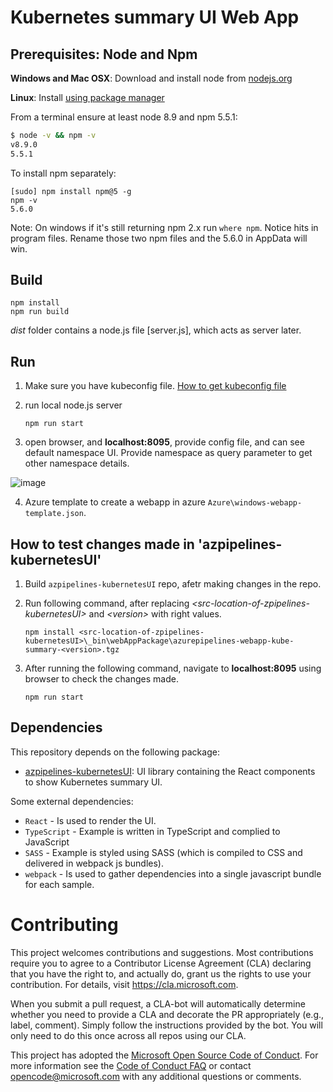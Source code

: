 # Kubernetes summary UI Web App

## Prerequisites: Node and Npm
   
**Windows and Mac OSX**: Download and install node from [nodejs.org](http://nodejs.org/)

**Linux**: Install [using package manager](https://github.com/joyent/node/wiki/Installing-Node.js-via-package-manager)

From a terminal ensure at least node 8.9 and npm 5.5.1:

```bash
$ node -v && npm -v
v8.9.0
5.5.1
```

To install npm separately:

```
[sudo] npm install npm@5 -g
npm -v
5.6.0
```

Note: On windows if it's still returning npm 2.x run `where npm`. Notice hits in program files. Rename those two npm files and the 5.6.0 in AppData will win.

## Build

    npm install
    npm run build

_dist_ folder contains a node.js file [server.js], which acts as server later.

## Run

1. Make sure you have kubeconfig file. [How to get kubeconfig file](https://docs.microsoft.com/en-us/cli/azure/aks?view=azure-cli-latest#az-aks-get-credentials)

2. run local node.js server

    `npm run start`
    
3. open browser, and **localhost:8095**, provide config file, and can see default namespace UI. Provide namespace as query parameter to get other namespace details.

![image](https://user-images.githubusercontent.com/26214977/58565868-236dc580-824d-11e9-9119-b8f28b3d22bd.png)

4. Azure template to create a webapp in azure `Azure\windows-webapp-template.json`.

## How to test changes made in 'azpipelines-kubernetesUI'

1. Build `azpipelines-kubernetesUI` repo, afetr making changes in the repo.

2. Run following command, after replacing _\<src-location-of-zpipelines-kubernetesUI\>_ and _\<version\>_ with right values.

    `npm install <src-location-of-zpipelines-kubernetesUI>\_bin\webAppPackage\azurepipelines-webapp-kube-summary-<version>.tgz`
    
3. After running the following command, navigate to **localhost:8095** using browser to check the changes made.

    `npm run start`

## Dependencies

This repository depends on the following package:
- [azpipelines-kubernetesUI](https://github.com/Microsoft/azpipelines-kubernetesUI): UI library containing the React components to show Kubernetes summary UI.

Some external dependencies:
- `React` - Is used to render the UI.
- `TypeScript` - Example is written in TypeScript and complied to JavaScript
- `SASS` - Example is styled using SASS (which is compiled to CSS and delivered in webpack js bundles).
- `webpack` - Is used to gather dependencies into a single javascript bundle for each sample.

# Contributing

This project welcomes contributions and suggestions.  Most contributions require you to agree to a
Contributor License Agreement (CLA) declaring that you have the right to, and actually do, grant us
the rights to use your contribution. For details, visit https://cla.microsoft.com.

When you submit a pull request, a CLA-bot will automatically determine whether you need to provide
a CLA and decorate the PR appropriately (e.g., label, comment). Simply follow the instructions
provided by the bot. You will only need to do this once across all repos using our CLA.

This project has adopted the [Microsoft Open Source Code of Conduct](https://opensource.microsoft.com/codeofconduct/).
For more information see the [Code of Conduct FAQ](https://opensource.microsoft.com/codeofconduct/faq/) or
contact [opencode@microsoft.com](mailto:opencode@microsoft.com) with any additional questions or comments.
